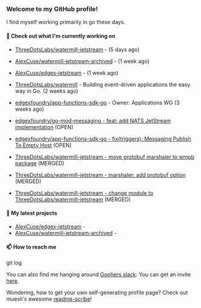 ### Welcome to my GitHub profile!

I find myself working primarily in go these days.

#### 🔭 Check out what I'm currently working on

- [ThreeDotsLabs/watermill-jetstream](https://github.com/ThreeDotsLabs/watermill-jetstream) -  (5 days ago)
- [AlexCuse/watermill-jetstream-archived](https://github.com/AlexCuse/watermill-jetstream-archived) -  (1 week ago)
- [AlexCuse/edgex-jetstream](https://github.com/AlexCuse/edgex-jetstream) -  (1 week ago)
- [ThreeDotsLabs/watermill](https://github.com/ThreeDotsLabs/watermill) - Building event-driven applications the easy way in Go. (2 weeks ago)
- [edgexfoundry/app-functions-sdk-go](https://github.com/edgexfoundry/app-functions-sdk-go) - Owner: Applications WG (3 weeks ago)


- [edgexfoundry/go-mod-messaging - feat: add NATS JetStream implementation](https://github.com/edgexfoundry/go-mod-messaging/pull/137) (OPEN)

- [edgexfoundry/app-functions-sdk-go - fix(triggers): Messaging Publish To Empty Host](https://github.com/edgexfoundry/app-functions-sdk-go/pull/1072) (OPEN)

- [ThreeDotsLabs/watermill-jetstream - move protobuf marshaler to wmpb package](https://github.com/ThreeDotsLabs/watermill-jetstream/pull/6) (MERGED)

- [ThreeDotsLabs/watermill-jetstream - marshaler: add protobuf option](https://github.com/ThreeDotsLabs/watermill-jetstream/pull/3) (MERGED)

- [ThreeDotsLabs/watermill-jetstream - change module to ThreeDotsLabs/watermill-jetstream](https://github.com/ThreeDotsLabs/watermill-jetstream/pull/1) (MERGED)


#### 🌱 My latest projects


- [AlexCuse/edgex-jetstream](https://github.com/AlexCuse/edgex-jetstream) - 
- [AlexCuse/watermill-jetstream-archived](https://github.com/AlexCuse/watermill-jetstream-archived) - 

#### 📫 How to reach me

git log

You can also find me hanging around [Gophers slack](https://gophers.slack.com/): You can get an invite [here](https://gophersinvite.herokuapp.com/).


Wondering, how to get your own self-generating profile page? 
Check out muesli's awesome [readme-scribe](https://github.com/muesli/readme-scribe)!
